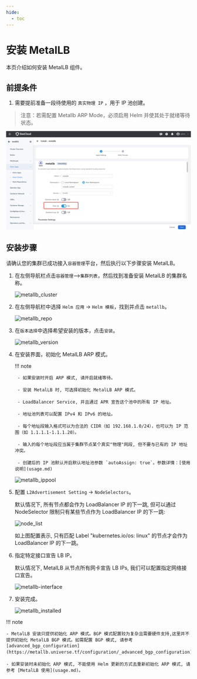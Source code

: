 ```yaml
---
hide:
  - toc
---
```


# 安装 MetalLB

本页介绍如何安装 MetalLB 组件。

## 前提条件

1. 需要提前准备一段待使用的 `真实物理 IP` ，用于 IP 池创建。

> 注意：若需配置 Metallb ARP Mode，必须启用 Helm 并使其处于就绪等待状态。

![metallb-helm-wait](../../images/metallb_helm_wait.png)

## 安装步骤

请确认您的集群已成功接入`容器管理`平台，然后执行以下步骤安装 MetalLB。

1. 在左侧导航栏点击`容器管理`—>`集群列表`，然后找到准备安装 MetalLB 的集群名称。

    ![metallb_cluster](https://docs.daocloud.io/daocloud-docs-images/docs/network/images/metallb-cluster.png)

2. 在左侧导航栏中选择 `Helm 应用` -> `Helm 模板`，找到并点击 `metallb`。

    ![metallb_repo](https://docs.daocloud.io/daocloud-docs-images/docs/network/images/metallb_helm_repo.png)

3. 在`版本选择`中选择希望安装的版本，点击`安装`。

    ![metallb_version](https://docs.daocloud.io/daocloud-docs-images/docs/network/images/metallb-helm-version.png)

4. 在安装界面，初始化 MetalLB ARP 模式。

    !!! note

        - 如果安装时开启 ARP 模式, 请开启就绪等待。
        
        - 安装 MetalLB 时, 可选择初始化 MetalLB ARP 模式。
        
        - LoadBalancer Service, 并且通过 APR 宣告这个池中的所有 IP 地址。
        
        - 地址池列表可以配置 IPv4 和 IPv6 的地址。
        
        - 每个地址段输入格式可以为合法的 CIDR（如 192.168.1.0/24），也可以为 IP 范围（如 1.1.1.1-1.1.1.20）。
        
        - 输入的每个地址段应当属于集群节点某个真实"物理"网段, 但不要与已有的 IP 地址冲突。
        
        - 创建后的 IP 池默认开启默认地址池参数 `autoAssign: true`。参数详情：[使用说明](usage.md)

    ![metallb_ippool](https://docs.daocloud.io/daocloud-docs-images/docs/network/images/metallb_ippool.png)

5. 配置 `L2Advertisement Setting` -> `NodeSelectors`。

    默认情况下, 所有节点都会作为 LoadBalancer IP 的下一跳, 但可以通过 NodeSelector 限制只有某些节点作为 LoadBalancer IP 的下一跳:

    ![node_list](https://docs.daocloud.io/daocloud-docs-images/docs/network/images/metallb_nodelist.png)

    如上图配置表示, 只有匹配 Label "kubernetes.io/os: linux" 的节点才会作为 LoadBalancer IP 的下一跳。

6. 指定特定接口宣告 LB IP。

    默认情况下, MetalLB 从节点所有网卡宣告 LB IPs, 我们可以配置指定网络接口宣告。

    ![metallb-interface](https://docs.daocloud.io/daocloud-docs-images/docs/network/images/metallb-interface.png)

7. 安装完成。

    ![metallb_installed](https://docs.daocloud.io/daocloud-docs-images/docs/network/images/metallb_installed.png)

!!! note

    - MetalLB 安装只提供初始化 ARP 模式。BGP 模式配置较为复杂且需要硬件支持,这里并不提供初始化 MetalLB BGP 模式。如需配置 BGP 模式, 请参考 [advanced_bgp_configuration](https://metallb.universe.tf/configuration/_advanced_bgp_configuration)。
    
    - 如果安装时未初始化 ARP 模式, 不能使用 Helm 更新的方式去重新初始化 ARP 模式, 请参考 [MetalLB 使用](usage.md)。
